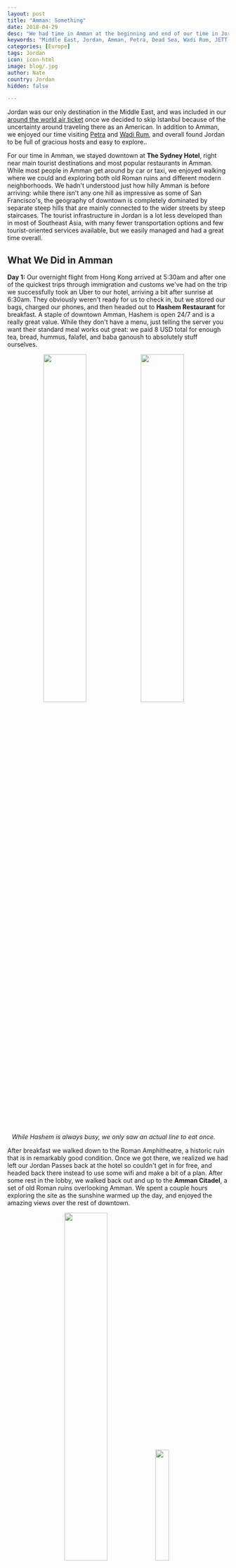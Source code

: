 ```yaml
---
layout: post
title: "Amman: Something"
date: 2018-04-29
desc: "We had time in Amman at the beginning and end of our time in Jordan, and really enjoyed the downtown area and its historic restaurants and Roman ruins."
keywords: "Middle East, Jordan, Amman, Petra, Dead Sea, Wadi Rum, JETT bus, restaurants, street food, What to Do, RTW"
categories: [Europe]
tags: Jordan
icon: icon-html
image: blog/.jpg
author: Nate
country: Jordan
hidden: false

---
```


Jordan was our only destination in the Middle East, and was included in our [around the world air ticket](http://site.awellchartedpath.com/blog/2017/08/RTW-Overview/) once we decided to skip Istanbul because of the uncertainty around traveling there as an American. In addition to Amman, we enjoyed our time visiting [Petra](LINK) and [Wadi Rum](LINK), and overall found Jordan to be full of gracious hosts and easy to explore..

For our time in Amman, we stayed downtown at **The Sydney Hotel**, right near main tourist destinations and most popular restaurants in Amman. While most people in Amman get around by car or taxi, we enjoyed walking where we could and exploring both old Roman ruins and different modern neighborhoods. We hadn't understood just how hilly Amman is before arriving: while there isn't any one hill as impressive as some of San Francisco's, the geography of downtown is completely dominated by separate steep hills that are mainly connected to the wider streets by steep staircases. The tourist infrastructure in Jordan is a lot less developed than in most of Southeast Asia, with many fewer transportation options and few tourist-oriented services available, but we easily managed and had a great time overall.

## <i class="fa fa-check-square" aria-hidden="true" style="color:#2495C4;"></i> What We Did in Amman

**Day 1:** Our overnight flight from Hong Kong arrived at 5:30am and after one of the quickest trips through immigration and customs we've had on the trip we successfully took an Uber to our hotel, arriving a bit after sunrise at 6:30am. They obviously weren't ready for us to check in, but we stored our bags, charged our phones, and then headed out to **Hashem Restaurant** for breakfast. A staple of downtown Amman, Hashem is open 24/7 and is a really great value. While they don't have a menu, just telling the server you want their standard meal works out great: we paid 8 USD total for enough tea, bread, hummus, falafel, and baba ganoush to absolutely stuff ourselves.

<div style="text-align: center; max-width: calc(100% - 20px);"><a href="/static/assets/img/blog/AmmanHashem.jpg" target="_blank"><img src="/static/assets/img/blog/AmmanHashem.jpg" width="45%"></a> <a href="/static/assets/img/blog/AmmanHashemAmy.jpg" target="_blank"><img src="/static/assets/img/blog/AmmanHashemAmy.jpg" width="45%"></a><p><i>While Hashem is always busy, we only saw an actual line to eat once.</i></p></div><p></p>

After breakfast we walked down to the Roman Amphitheatre, a historic ruin that is in remarkably good condition. Once we got there, we realized we had left our Jordan Passes back at the hotel so couldn't get in for free, and headed back there instead to use some wifi and make a bit of a plan. After some rest in the lobby, we walked back out and up to the **Amman Citadel**, a set of old Roman ruins overlooking Amman. We spent a couple hours exploring the site as the sunshine warmed up the day, and enjoyed the amazing views over the rest of downtown. 

<div style="text-align: center; max-width: calc(100% - 20px);"><a href="/static/assets/img/blog/AmmanCitadelGate.jpg" target="_blank"><img src="/static/assets/img/blog/AmmanCitadelGate.jpg" width="45%"></a> <a href="/static/assets/img/blog/AmmanCitadelGateNate.jpg" target="_blank"><img src="/static/assets/img/blog/AmmanCitadelGateNate.jpg" width="25.4%"></a><p><i>Amman Citadel</i></p></div><p></p>

We were still pretty stuffed from breakfast, so we stopped at **Aima Ice Cream Parlor** for a surprisingly-good ice cream "lunch" before heading back to the hotel, getting into our room, and relaxing for most of the afternoon.

<div style="text-align: center; max-width: calc(100% - 20px);"><a href="/static/assets/img/blog/AmmanIceCreamAmy.jpg" target="_blank"><img src="/static/assets/img/blog/AmmanIceCreamAmy.jpg" width="25.4%"></a> <a href="/static/assets/img/blog/AmmanHillFlag.jpg" target="_blank"><img src="/static/assets/img/blog/AmmanHillFlag.jpg" width="45%"></a><p><i>Left: Aima Ice Cream. Right: One of many beautiful views of the huge Jordanian flag flying over downtown.</i></p></div><p></p>

In the evening, we tried another Amman mainstay: **Al Qud's Falafel**. A tiny shop serving nothing but falafel sandwiches, it's as cheap as anything you can get in Amman and really delicious. After enjoying a couple of them (they're small!) we walked down the rest of **Rainbow Road** seeing what makes up this famous-in-Amman street. We were a bit surprised how quiet it was, with just a handful of restaurants and some sleepy stores, and ended up finishing our dinner at a shawarma place down one of the side streets.

<div style="text-align: center; max-width: calc(100% - 20px);"><a href="/static/assets/img/blog/AmmanCitadelView.jpg" target="_blank"><img src="/static/assets/img/blog/AmmanCitadelView.jpg" width="45%"></a> <a href="/static/assets/img/blog/AmmanTheatreCitadel.jpg" target="_blank"><img src="/static/assets/img/blog/AmmanTheatreCitadel.jpg" width="45%"></a><p><i>Left: The view of the Theatre from the Citadel. Right: The Theatre, with the Citadel visible in the upper right.</i></p></div><p></p>

**Day 2:** We woke up early, still somewhat on Hong Kong time, and after a quick breakfast at our hotel headed back toward the **Roman Amphitheatre**, which was still pretty empty and great for exploring. We did a thorough walk through the theater itself, both on-site museums, and a smaller adjacent theater. As we were leaving it started to rain, seemingly surprisingly everyone out-and-about in Amman that day. We hoped the rain would pass quickly, so stopped at the downtown alleyway outpost of **Habibah Sweets**, a Jordanian chain famous for its `cunifeh`, a **DESCRIPTION**. We accidentally ordered larges instead of smalls, but they were delicious and at around 1 USD per piece are a huge hit for both locals and tourists.

<div style="text-align: center; max-width: calc(100% - 20px);"><a href="/static/assets/img/blog/AmmanTheatreSquare.jpg" target="_blank"><img src="/static/assets/img/blog/AmmanTheatreSquare.jpg" width="45%"></a> <a href="/static/assets/img/blog/AmmanHabibah.jpg" target="_blank"><img src="/static/assets/img/blog/AmmanHabibah.jpg" width="25.4%"></a><p><i>Left: Roman Theatre. Right: Cunifeh from Habibah Sweets.</i></p></div><p></p>

The rain didn't stop, so we jacketed-up and continued on our way up to Paris Circle, the centerpoint of one of the hills surrounding downtown Amman. I had read about a really-good bakery nearby which we were unable to find, so we went down the backside of the hill to **Saladin Bakery**, which we had seen featured on the Amman episode of the (honestly god-awful) TV show "Ainsley Eats the Streets". [This blog](LINK) gives a good run-down of it, but even armed with that information we were a bit bewildered to walk into the storefront and find ourselves in what seemed to be the middle of our kitchen. Luckily the cashier spoke a bit of English and told us to make our own sandwiches and then tell him what we used so he could charge us correctly. We ended up paying 2 USD total for two rolls, 3 _amazing_ bread-oven-baked-eggs, and some cheese that satisfied our hunger for the rest of the afternoon.

The rain finally let up around dinnertime, but our jetlag left us pretty exhausted, so we walked down the hill to Hashem and had another great, cheap meal of vegetarian Jordanian specialities.

**Day 3:** After breakfast we spent a bit of time indoors for Amy could finish her [latest Nerd Time post](LINK) and then set out on a forced adventure: we were planning to take a JETT Bus to Petra the next day but apparently after a rash of no-shows they stopped accepting bookings online or by phone, so you have to physically go to an office to get tickets. Their Abdali office was only a couple miles from our hotel, so we figured we'd skip the stress-inducing taxi ride and just go for a nice long walk. We ended up walking back past the bakery we'd had lunch at the day before, and eventually made it to the office and got a couple of the last seats on our preferred bus with no problem.

<div style="text-align: center; max-width: calc(100% - 20px);"><a href="/static/assets/img/blog/AmmanPaintsBoulevard.jpg" target="_blank"><img src="/static/assets/img/blog/AmmanPaintsBoulevard.jpg" width="45%"></a> <a href="/static/assets/img/blog/AmmanAmyFlowerPole.jpg" target="_blank"><img src="/static/assets/img/blog/AmmanAmyFlowerPole.jpg" width="25.4%"></a><p><i>At The Boulevard.</i></p></div><p></p>

Afterward we walked into a nearby mall and ~~successfully~~ (they broke two days later 😢) got Amy some new sunglasses to replace the original pair she had just broken. After enjoying spending a bit more time wandering around **The Boulevard**, a swanky new outdoor shopping promenade in the Abdali neighborhood of Amman, we set out back toward the hotel. We picked a different route back, stopping at **Shawarma Reem**, a **WHO RECOMMENDED??**, which was definitely good but not better enough than the other shawarma we'd had to merit going out of our way in the future. 

After getting back to downtown we completed a trifecta of great things: more falafel sandiches at Al Qud's, more cunifeh at Habibah's, and then really-good shawarma and **Shi Shawarma** on Rainbow Street. I'm not sure if they're new or just under-appreciated by tourists, but for a place that doesn't even show up on Google Maps it was always packed with locals and completely filled us up for less than 5 USD per person.

**Day 4:** Our JETT Bus to Petra departed at 6:30am, so we booked a car through our hotel to drive us the 5 minutes to the station and were on our way without any issues.

**Day 5:** After having a great time in both Petra and Wadi Rum, we arrived back in Amman on another JETT Bus in the mid-afternoon and checked back in to the same hotel. We were pretty exhausted, so enjoyed the chance to shower, rest, and make the short walk back to Shi Shawarms for a quick dinner.

**Day 6:** For our final full day in Amman we headed out to the closest section of the Dead Sea, quite close to the Jordan/Israel border. We had originally set aside some money in our budget to spend a night at one of the nice hotels right on the Dead Sea, but for our dates they were extraordinarily expensive so we switched a day trip instead. We booked through [Local Trips](LINK) and paid 40 JD (USD) for the roundtrip car service and another 30 JD (USD) for two entrances into **Amman Beach**. While we had read a lot of bad things online about using this beach instead of paying more to access a private hotel beach it ended up being great for us.

<div style="text-align: center; max-width: calc(100% - 20px);"><a href="/static/assets/img/blog/AmmanSeaNateFloat.jpg" target="_blank"><img src="/static/assets/img/blog/AmmanSeaNateFloat.jpg" width="45%"></a> <a href="/static/assets/img/blog/AmmanSeaAmyFloat.jpg" target="_blank"><img src="/static/assets/img/blog/AmmanSeaAmyFloat.jpg" width="45%"></a><p><i>Floating is easy to the point of being unavoidable, even if you make yourself a vertical "pencil" in the water.</i></p></div><p></p>

We spent two hours at the beach itself, getting into the super-dense Dead Sea water for fun 15-minute floats a few times and doing a traditional full-body mud treatment, which made our skin feel really amazing. The water itself really felt different from any other water I've ever been in: beyond just being super buoyant, it was also almost slippery when you rubbed it between your hands. The beach had areas where the tide going out had left huge, hard salt crystals, and getting any of the water in my mouth was a pretty awful experience. We lucked out with good weather and ended up being really happy that we planned for an early visit, arriving to an almost-empty beach at 10:30am and leaving at 12:30pm to an overcrowded beachfront area. While it's pretty crazy to pay over 100 USD total to spend two hours at the beach, I'm glad we had the money for it in our budget as it was a really memorable experience.

<div style="text-align: center; max-width: calc(100% - 20px);"><a href="/static/assets/img/blog/AmmanSeaMudUs.jpg" target="_blank"><img src="/static/assets/img/blog/AmmanSeaMudUs.jpg" width="45%"></a> <a href="/static/assets/img/blog/AmmanSeaMudMasks.jpg" target="_blank"><img src="/static/assets/img/blog/AmmanSeaMudMasks.jpg" width="45%"></a><p><i>Put the mud everywhere, wait 15 minutes, wash your body off in the sea, then your face off in the freshwater shower: then, amazingly soft skin.</i></p></div><p></p>

After getting back to Amman, we had a final meal at Hashem, a final cunifeh at Habibah, and then relaxed the rest of the night and prepared to head out to Europe the next day.

<div style="text-align: center;"><a href="/static/assets/img/blog/AmmanSeaPANO.jpg" target="_blank"><img src="/static/assets/img/blog/AmmanSeaPANO.jpg" style="max-width: calc(95% - 20px);"></a><p><i>The Dead Sea, with Israel visible across the water.</i></p></div><p></p> 

**Day 7:** Our flight to Barcelona departed in the late morning, so we were lucky enough to have a normal breakfast, take our time checking-out, and then get in an Uber back to the airport and to the final continent of our trip. Our Uber driver was happy to get the large fare (20 JD/28 USD) to the airport, but absolutely paranoid about getting caught since Uber isn't technically legal in Jordan. We got some great coaching about what to say to any airport authorities who asked (we're friends!) and how to prevent them from seeing it was an Uber ride (by being sure to close the app on our phones). Luckily no one gave us a second glance and we were on our way out of the Middle East without a problem.

## <i class="fa fa-check-square" aria-hidden="true" style="color:#2495C4;"></i> How We Did with Our Budget in Jordan

For our time in Amman, we had budgeted as much as 60 USD a night for accommodations. We ended up spending 49 USD per night for our room at The Sydney Hotel, where we stayed both before and after our trip to southern Jordan (ending up in the same exact room, actually!). The hotel was perfectly fine, though we would have preferred a more robust breakfast that was available earlier than 8am.

We had also budgeted 15 USD per day per person for food and 15 USD per day per person for entertainment. Out of that planned 60 USD total, we ended up spending 55 USD per day on average, including almost 50 USD total on trips from/to the airport, and 107 USD for our time at the Dead Sea. Our meals were a lot cheaper than expected, with our average meal costing less than 4 USD per person.

Overall, in Jordan, we spent a grand total of 65 USD less than our budget, which was entirely due to purchasing a **Jordan Pass** before arriving in the country. It covered our visa upon arrival, our 3-day entrance to Petra, and our entrance fees at the Citadel, Amphitheater, and Wadi Rum. While 116 USD per person is definitely steep, it ended up saving us 43 USD per person over what we would have paid if we'd paid each fee separately. If you're going to Jordan, it's almost-certainly worth it to [buy in advance](LINK)!

<div style="text-align: center; max-width: calc(100% - 20px);"><a href="/static/assets/img/blog/AmmanUmbrellaAlley.jpg" target="_blank"><img src="/static/assets/img/blog/AmmanUmbrellaAlley.jpg" width="30%"></a><p><i>One of the many steep staircases in downtown Amman, with decorative umbrellas.</i></p></div><p></p>
